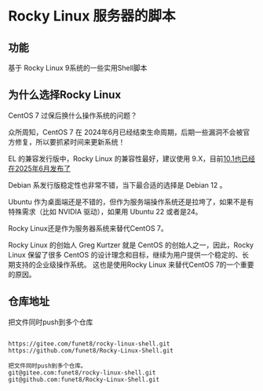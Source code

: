 # Rocky Linux 服务器的脚本

## 功能

基于 Rocky Linux 9系统的一些实用Shell脚本



## 为什么选择Rocky Linux 

CentOS 7 过保后换什么操作系统的问题？

众所周知，CentOS 7 在 2024年6月已经结束生命周期，后期一些漏洞不会被官方修复，所以要抓紧时间来更新系统！

EL 的兼容发行版中，Rocky Linux 的兼容性最好，建议使用 9.X，目前[10.1也已经在2025年6月发布了](https://mp.weixin.qq.com/s/93KEfxV8THxrHlARHLJq_g)

Debian 系发行版稳定性也非常不错，当下最合适的选择是 Debian 12 。

Ubuntu 作为桌面端还是不错的，但作为服务端操作系统还是拉垮了，如果不是有特殊需求（比如 NVIDIA 驱动），如果用 Ubuntu 22 或者是24。

Rocky Linux还是作为服务器系统来替代CentOS 7。

Rocky Linux 的创始人 Greg Kurtzer 就是 CentOS 的创始人之一，因此，Rocky Linux 保留了很多 CentOS 的设计理念和目标，继续为用户提供一个稳定的、长期支持的企业级操作系统。 这也是使用Rocky Linux 来替代CentOS 7的一个重要的原因。







## 仓库地址

把文件同时push到多个仓库

```

https://gitee.com/funet8/rocky-linux-shell.git
https://github.com/funet8/Rocky-Linux-Shell.git

把文件同时push到多个仓库。
git@gitee.com:funet8/rocky-linux-shell.git
git@github.com:funet8/Rocky-Linux-Shell.git

```



```



```





